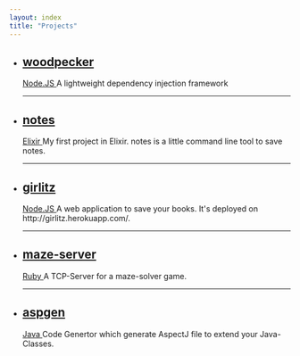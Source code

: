 ```yaml
---
layout: index
title: "Projects"
---
```


<ul class="posts">
  <li class="post">
    <a href="https://github.com/FuriKuri/woodpecker" class="post-link">
      <h2 class="post-title" title="notes">
        woodpecker<br />
      </h2>
      <span class="meta">
        Node.JS
      </span>
    </a>
    A lightweight dependency injection framework
  </li>

  <hr/>

  <li class="post">
    <a href="https://github.com/FuriKuri/notes" class="post-link">
      <h2 class="post-title" title="notes">
        notes<br />
      </h2>
      <span class="meta">
        Elixir
      </span>
    </a>
    My first project in Elixir. notes is a little command line tool to save notes.
  </li>

  <hr/>

  <li class="post">
    <a href="https://github.com/FuriKuri/girlitz" class="post-link">
      <h2 class="post-title" title="girlitz">
        girlitz<br />
      </h2>
      <span class="meta">
        Node.JS
      </span>
    </a>
    A web application to save your books. It's deployed on http://girlitz.herokuapp.com/.
  </li>

  <hr/>

  <li class="post">
    <a href="https://github.com/FuriKuri/maze-server" class="post-link">
      <h2 class="post-title" title="maze-server">
        maze-server<br />
      </h2>
      <span class="meta">
        Ruby
      </span>
    </a>
    A TCP-Server for a maze-solver game.
  </li>

  <hr/>

  <li class="post">
    <a href="https://github.com/FuriKuri/aspgen" class="post-link">
      <h2 class="post-title" title="aspgen">
        aspgen<br />
      </h2>
      <span class="meta">
        Java
      </span>
    </a>
    Code Genertor which generate AspectJ file to extend your Java-Classes.
  </li>
</ul>
